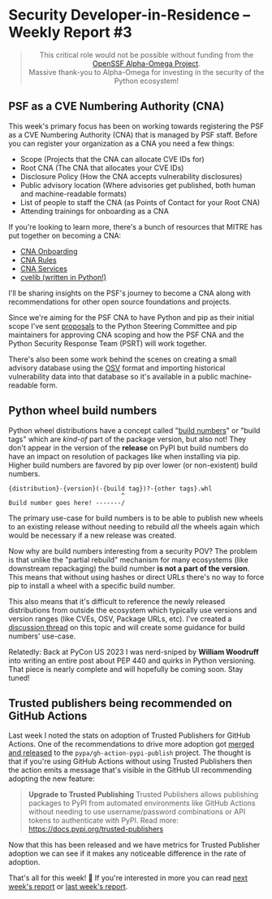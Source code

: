 # Security Developer-in-Residence – Weekly Report #3

<blockquote>
  <center>This critical role would not be possible without funding from the <a href="https://alpha-omega.dev">OpenSSF Alpha-Omega Project</a>.<br>
  Massive thank-you to Alpha-Omega for investing in the security of the Python ecosystem!</center>
</blockquote>

## PSF as a CVE Numbering Authority (CNA)

This week's primary focus has been on working towards registering the PSF as a CVE Numbering Authority (CNA)
that is managed by PSF staff. Before you can register your organization as a CNA you need a few things:

- Scope (Projects that the CNA can allocate CVE IDs for)
- Root CNA (The CNA that allocates your CVE IDs)
- Disclosure Policy (How the CNA accepts vulnerability disclosures)
- Public advisory location (Where advisories get published, both human and machine-readable formats)
- List of people to staff the CNA (as Points of Contact for your Root CNA)
- Attending trainings for onboarding as a CNA

If you're looking to learn more, there's a bunch of resources that MITRE has put together on becoming a CNA:

- [CNA Onboarding](https://www.cve.org/ResourcesSupport/Resources#cnaOnboarding)
- [CNA Rules](https://www.cve.org/ResourcesSupport/AllResources/CNARules)
- [CNA Services](https://www.cve.org/AllResources/CveServices)
- [cvelib (written in Python!)](https://github.com/RedHatProductSecurity/cvelib)

I'll be sharing insights on the PSF's journey to become a CNA along with recommendations for other open source
foundations and projects.

Since we're aiming for the PSF CNA to have Python and pip as their initial scope I've sent [proposals](https://github.com/pypa/pip/issues/12139)
to the Python Steering Committee and pip maintainers for approving CNA scoping and how the PSF CNA and the Python Security Response Team
(PSRT) will work together.

There's also been some work behind the scenes on creating a small advisory database using the [OSV](https://osv.dev) format
and importing historical vulnerability data into that database so it's available in a public machine-readable form.

## Python wheel build numbers

Python wheel distributions have a concept called "[build numbers](https://packaging.python.org/en/latest/specifications/binary-distribution-format/#file-format)" or "build tags"
which are *kind-of* part of the package version, but also not! They don't appear in the version of
the **release** on PyPI but build numbers do have an impact on resolution of packages
like when installing via pip. Higher build numbers are favored by pip over lower (or non-existent) build numbers.

```
{distribution}-{version}(-{build tag})?-{other tags}.whl
                               ^
Build number goes here! -------/
```

The primary use-case for build numbers is to be able to publish new wheels to an existing release without needing
to rebuild *all* the wheels again which would be necessary if a new release was created.

Now why are build numbers interesting from a security POV? The problem is that unlike the "partial rebuild"
mechanism for many ecosystems (like downstream repackaging) the build number **is not a part of the version**.
This means that without using hashes or direct URLs there's no way to force pip to install a wheel with a specific build number.

This also means that it's difficult to reference the newly released distributions from outside the ecosystem which
typically use versions and version ranges (like CVEs, OSV, Package URLs, etc). I've created a [discussion thread](https://discuss.python.org/t/guidance-on-wheel-build-numbers-for-external-reference-security-fixes/29621/2)
on this topic and will create some guidance for build numbers' use-case.

Relatedly: Back at PyCon US 2023 I was nerd-sniped by **William Woodruff** into writing an entire post about PEP 440 and quirks in Python versioning.
That piece is nearly complete and will hopefully be coming soon. Stay tuned!

## Trusted publishers being recommended on GitHub Actions

Last week I noted the stats on adoption of Trusted Publishers for GitHub Actions. One
of the recommendations to drive more adoption got [merged and released](https://github.com/pypa/gh-action-pypi-publish/pull/167)
to the `pypa/gh-action-pypi-publish` project. The thought is that if you're using GitHub Actions
without using Trusted Publishers then the action emits a message that's visible in the GitHub UI
recommending adopting the new feature:

> **Upgrade to Trusted Publishing**
> Trusted Publishers allows publishing packages to PyPI from automated
> environments like GitHub Actions without needing to use username/password
> combinations or API tokens to authenticate with PyPI.
> Read more: https://docs.pypi.org/trusted-publishers

Now that this has been released and we have metrics for Trusted Publisher adoption we can see if it makes
any noticeable difference in the rate of adoption.

That's all for this week! 👋 If you're interested in more you can read [next week's report](http://sethmlarson.dev/security-developer-in-residence-weekly-report-2) or [last week's report](http://sethmlarson.dev/security-developer-in-residence-weekly-report-4).
